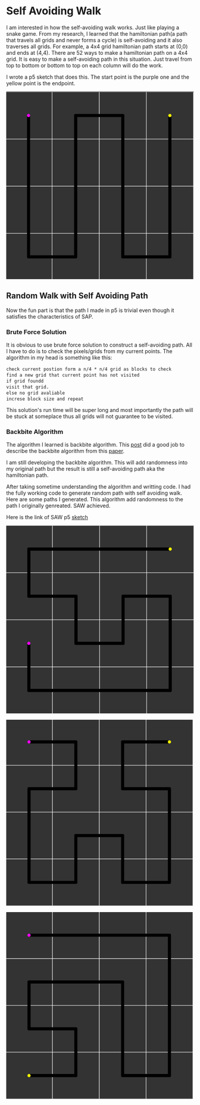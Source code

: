# Self Avoiding Walk

I am interested in how the self-avoiding walk works. Just like playing a snake game. From my research, I learned that the hamiltonian path(a path that travels all grids and never forms a cycle) is self-avoiding and it also traverses all grids. For example, a 4x4 grid hamiltonian path starts at (0,0) and ends at (4,4). There are 52 ways to make a hamiltonian path on a 4x4 grid. It is easy to make a self-avoiding path in this situation. Just travel from top to bottom or bottom to top on each column will do the work.  

I wrote a p5 sketch that does this. The start point is the purple one and the yellow point is the endpoint. 

![self avoiding path](./path.png)

## Random Walk with Self Avoiding Path
Now the fun part is that the path I made in p5 is trivial even though it satisfies the characteristics of SAP.  
### Brute Force Solution
It is obvious to use brute force solution to construct a self-avoiding path. All I have to do is to check the pixels/grids from my current points. The algorithm in my head is something like this:
```
check current postion form a n/4 * n/4 grid as blocks to check
find a new grid that current point has not visited
if grid foundd 
visit that grid.
else no grid avaliable
increse block size and repeat
```
This solution's run time will be super long and most importantly the path will be stuck at someplace thus all grids will not guarantee to be visited. 

### Backbite Algorithm

The algorithm I learned is backbite algorithm. This [post](https://datagenetics.com/blog/december22018/index.html) did a good job to describe the backbite algorithm from this [paper](https://arxiv.org/abs/cond-mat/0508094).

I am still developing the backbite algorithm. This will add randomness into my original path but the result is still a self-avoiding path aka the hamiltonian path.

After taking sometime understanding the algorithm and writting code. I had the fully working code to generate random path with self avoiding walk. Here are some paths I generated. This algorithm add randomness to the path I originally genreated. SAW achieved.

Here is the link of SAW p5 [sketch](https://editor.p5js.org/yzhang33/sketches/yenNjRKTD)


![self avoiding path](./path3.png)

![self avoiding path](./path1.png)

![self avoiding path](./path2.png)

